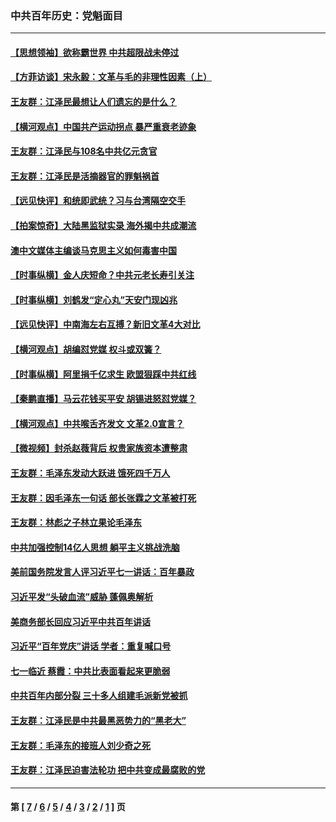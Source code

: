 ### 中共百年历史：党魁面目
---
#### [【思想领袖】欲称霸世界 中共超限战未停过](../../pages/nf1176107/n13745142.md?08110430) 
#### [【方菲访谈】宋永毅：文革与毛的非理性因素（上）](../../pages/nf1176107/n13469956.md?08110430) 
#### [王友群：江泽民最想让人们遗忘的是什么？](../../pages/nf1176107/n13408949.md?08110430) 
#### [【横河观点】中国共产运动拐点 暴严重衰老迹象](../../pages/nf1176107/n13388333.md?08110430) 
#### [王友群：江泽民与108名中共亿元贪官](../../pages/nf1176107/n13352358.md?08110430) 
#### [王友群：江泽民是活摘器官的罪魁祸首](../../pages/nf1176107/n13336903.md?08110430) 
#### [【远见快评】和统即武统？习与台湾隔空交手](../../pages/nf1176107/n13297739.md?08110430) 
#### [【拍案惊奇】大陆黑监狱实录 海外揭中共成潮流](../../pages/nf1176107/n13288853.md?08110430) 
#### [澳中文媒体主编谈马克思主义如何毒害中国](../../pages/nf1176107/n13257387.md?08110430) 
#### [【时事纵横】金人庆短命？中共元老长寿引关注](../../pages/nf1176107/n13217934.md?08110430) 
#### [【时事纵横】刘鹤发“定心丸”天安门现凶兆](../../pages/nf1176107/n13215416.md?08110430) 
#### [【远见快评】中南海左右互搏？新旧文革4大对比](../../pages/nf1176107/n13214745.md?08110430) 
#### [【横河观点】胡编怼党媒 权斗或双簧？](../../pages/nf1176107/n13210864.md?08110430) 
#### [【时事纵横】阿里捐千亿求生 欧盟狠踩中共红线](../../pages/nf1176107/n13206431.md?08110430) 
#### [【秦鹏直播】马云花钱买平安 胡锡进怒怼党媒？](../../pages/nf1176107/n13206392.md?08110430) 
#### [【横河观点】中共喉舌齐发文 文革2.0宣言？](../../pages/nf1176107/n13201248.md?08110430) 
#### [【微视频】封杀赵薇背后 权贵家族资本遭整肃](../../pages/nf1176107/n13197798.md?08110430) 
#### [王友群：毛泽东发动大跃进 饿死四千万人](../../pages/nf1176107/n13177158.md?08110430) 
#### [王友群：因毛泽东一句话 部长张霖之文革被打死](../../pages/nf1176107/n13161711.md?08110430) 
#### [王友群：林彪之子林立果论毛泽东](../../pages/nf1176107/n13128622.md?08110430) 
#### [中共加强控制14亿人思想 躺平主义挑战洗脑](../../pages/nf1176107/n13094299.md?08110430) 
#### [美前国务院发言人评习近平七一讲话：百年暴政](../../pages/nf1176107/n13066986.md?08110430) 
#### [习近平发“头破血流”威胁 蓬佩奥解析](../../pages/nf1176107/n13063604.md?08110430) 
#### [美商务部长回应习近平中共百年讲话](../../pages/nf1176107/n13062903.md?08110430) 
#### [习近平“百年党庆”讲话 学者：重复喊口号](../../pages/nf1176107/n13061411.md?08110430) 
#### [七一临近 蔡霞：中共比表面看起来更脆弱](../../pages/nf1176107/n13056418.md?08110430) 
#### [中共百年内部分裂 三十多人组建毛派新党被抓](../../pages/nf1176107/n13044023.md?08110430) 
#### [王友群：江泽民是中共最黑恶势力的“黑老大”](../../pages/nf1176107/n13022180.md?08110430) 
#### [王友群：毛泽东的接班人刘少奇之死](../../pages/nf1176107/n12991772.md?08110430) 
#### [王友群：江泽民迫害法轮功 把中共变成最腐败的党](../../pages/nf1176107/n12947347.md?08110430) 

---
#### 第 [ [7](./7.md?08110430) / [6](./6.md?08110430) / [5](./5.md?08110430) / [4](./4.md?08110430) / [3](./3.md?08110430) / [2](./2.md?08110430) / [1](./1.md?08110430) ] 页
